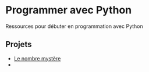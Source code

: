 # Programmer avec Python

Ressources pour débuter en programmation avec Python

## Projets

- [Le nombre mystère](https://github.com/arctenis/programmer-avec-python/blob/main/projets/nombre_myst%C3%A8re.md)
- 
